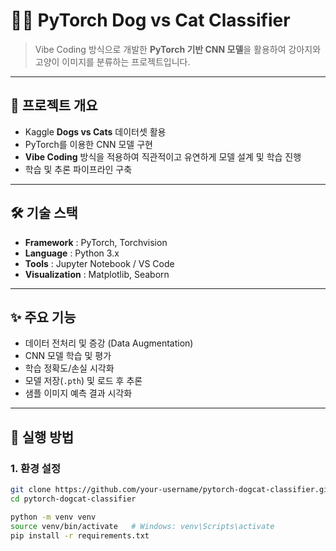 # 🐶🐱 PyTorch Dog vs Cat Classifier

> Vibe Coding 방식으로 개발한 **PyTorch 기반 CNN 모델**을 활용하여 강아지와 고양이 이미지를 분류하는 프로젝트입니다.

---

## 📌 프로젝트 개요
- Kaggle **Dogs vs Cats** 데이터셋 활용
- PyTorch를 이용한 CNN 모델 구현
- **Vibe Coding** 방식을 적용하여 직관적이고 유연하게 모델 설계 및 학습 진행
- 학습 및 추론 파이프라인 구축

---

## 🛠 기술 스택
- **Framework** : PyTorch, Torchvision
- **Language** : Python 3.x
- **Tools** : Jupyter Notebook / VS Code
- **Visualization** : Matplotlib, Seaborn

---

## ✨ 주요 기능
- 데이터 전처리 및 증강 (Data Augmentation)
- CNN 모델 학습 및 평가
- 학습 정확도/손실 시각화
- 모델 저장(`.pth`) 및 로드 후 추론
- 샘플 이미지 예측 결과 시각화

---

## 🚀 실행 방법

### 1. 환경 설정
```bash
git clone https://github.com/your-username/pytorch-dogcat-classifier.git
cd pytorch-dogcat-classifier

python -m venv venv
source venv/bin/activate   # Windows: venv\Scripts\activate
pip install -r requirements.txt
